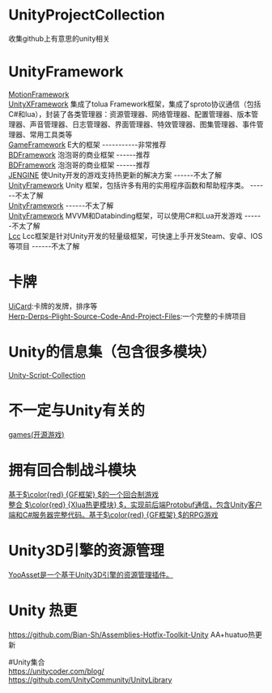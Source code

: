 # UnityProjectCollection
收集github上有意思的unity相关
# UnityFramework
[MotionFramework](https://github.com/gmhevinci/MotionFramework)  
[UnityXFramework](https://gitcode.net/linxinfa/UnityXFramework?from_codechina=yes) 集成了tolua Framework框架，集成了sproto协议通信（包括C#和lua），封装了各类管理器：资源管理器、网络管理器、配置管理器、版本管理器、声音管理器、日志管理器、界面管理器、特效管理器、图集管理器、事件管理器、常用工具类等  
[GameFramework](https://github.com/EllanJiang/GameFramework/) E大的框架 -----------非常推荐  
[BDFramework](https://github.com/yimengfan/BDFramework.Core) 泡泡哥的商业框架 ------推荐  
[BDFramework](https://github.com/yimengfan/BDFramework.Core) 泡泡哥的商业框架 ------推荐  
[JENGINE](https://github.com/JasonXuDeveloper/JEngine) 使Unity开发的游戏支持热更新的解决方案 ------不太了解  
[UnityFramework](https://github.com/traggett/UnityFramework) Unity 框架，包括许多有用的实用程序函数和帮助程序类。 ------不太了解  
[UnityFramework](https://github.com/traggett/UnityFramework)  ------不太了解  
[UnityFramework](https://github.com/vovgou/loxodon-framework) MVVM和Databinding框架，可以使用C#和Lua开发游戏  ------不太了解  
[Lcc](https://github.com/404Lcc/Lcc) Lcc框架是针对Unity开发的轻量级框架，可快速上手开发Steam、安卓、IOS等项目  ------不太了解  

# 卡牌
[UiCard](https://github.com/ycarowr/UiCard):卡牌的发牌，排序等  
[Herp-Derps-Plight-Source-Code-And-Project-Files](https://github.com/WillBlackney/Herp-Derps-Plight-Source-Code-And-Project-Files):一个完整的卡牌项目
# Unity的信息集（包含很多模块）
[Unity-Script-Collection](https://github.com/michidk/Unity-Script-Collection)


# 不一定与Unity有关的
[games(开源游戏)](https://github.com/leereilly/games)

# 拥有回合制战斗模块
[基于$\color{red} {GF框架} $的一个回合制游戏](https://github.com/cnImpulse/AGame)  
[整合 $\color{red} {Xlua热更模块} $，实现前后端Protobuf通信，包含Unity客户端和C#服务器完整代码。基于$\color{red} {GF框架} $的RPG游戏](https://github.com/lsw5530/RPG_GameFramework)  
# Unity3D引擎的资源管理
[YooAsset是一个基于Unity3D引擎的资源管理插件。](https://github.com/tuyoogame/YooAsset)

# Unity 热更
https://github.com/Bian-Sh/Assemblies-Hotfix-Toolkit-Unity AA+huatuo热更新



#Unity集合  
https://unitycoder.com/blog/  
https://github.com/UnityCommunity/UnityLibrary